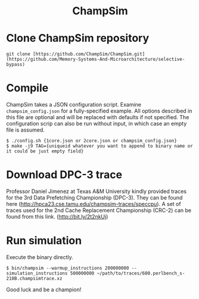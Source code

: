 <p align="center">
  <h1 align="center"> ChampSim </h1>
</p>

# Clone ChampSim repository
```
git clone [https://github.com/ChampSim/ChampSim.git](https://github.com/Memory-Systems-And-Microarchitecture/selective-bypass)
```

# Compile

ChampSim takes a JSON configuration script. Examine `champsim_config.json` for a fully-specified example. All options described in this file are optional and will be replaced with defaults if not specified. The configuration scrip can also be run without input, in which case an empty file is assumed.
```
$ ./config.sh {1core.json or 2core.json or champsim_config.json}
$ make -j9 TAG={uniqueid whatever you want to append to binary name or it could be just empty field}
```

# Download DPC-3 trace

Professor Daniel Jimenez at Texas A&M University kindly provided traces for the 3rd Data Prefetching Championship (DPC-3). They can be found here (http://hpca23.cse.tamu.edu/champsim-traces/speccpu). A set of traces used for the 2nd Cache Replacement Championship (CRC-2) can be found from this link. (http://bit.ly/2t2nkUj)

# Run simulation

Execute the binary directly.
```
$ bin/champsim --warmup_instructions 200000000 --simulation_instructions 500000000 ~/path/to/traces/600.perlbench_s-210B.champsimtrace.xz
```

Good luck and be a champion! <br>
